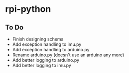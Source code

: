 rpi-python
==========


To Do
----------
* Finish designing schema
* Add exception handling to imu.py
* Add exception handling to arduino.py
* Rename arduino.py (doesn't use an arduino any more)
* Add better logging to arduino.py
* Add better logging to imu.py